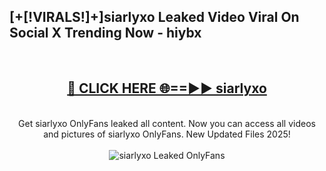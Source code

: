 <h2>[+[!VIRALS!]+]siarlyxo Leaked Video Viral On Social X Trending Now - hiybx</h2>
<br>
<div align="center">
<h2><a href="https://libra.edu.pl?siarlyxo" rel="nofollow">🔴 CLICK HERE 🌐==►► siarlyxo</a></h2>
<br>
Get siarlyxo OnlyFans leaked all content. Now you can access all videos and pictures of siarlyxo OnlyFans. New Updated Files 2025!
<br>
<br>
<a href="https://libra.edu.pl?siarlyxo" rel="nofollow" data-target="animated-image.originalLink"><img src="https://i.ibb.co.com/WyWwxjT/player-gif2.gif" alt="siarlyxo Leaked OnlyFans" style="max-width: 100%; display: inline-block;" data-target="animated-image.originalImage"></a>
</div>
<br>